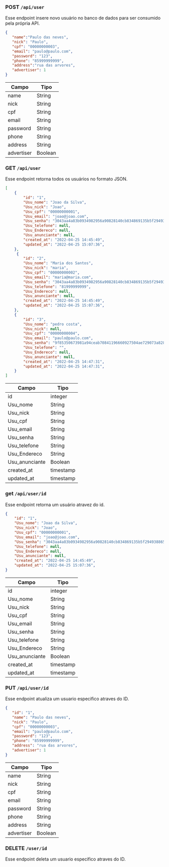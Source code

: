 

### POST `/api/user`
Esse endpoint insere novo usuário no banco de dados para ser consumido pela própria API.
```json
{
   "name":"Paulo das neves",
   "nick": "Paulo",
   "cpf": "00000000003",
   "email": "paulo@paulo.com",
   "password": "123",
   "phone": "85999999999",
   "address":"rua das arvores",
   "advertiser": 1
}
```
| Campo       | Tipo   |
|-------------|--------|
| name        | String |
| nick        | String |
| cpf         | String |
| email       | String |
| password    | String |
| phone       | String |
| address     | String |
| advertiser  | Boolean |

### GET `/api/user`
Esse endpoint retorna todos os usuários no formato JSON.
```json
[
    {
        "id": "1",
        "Usu_nome": "Joao da Silva",
        "Usu_nick": "Joao",
        "Usu_cpf": "00000000001",
        "Usu_email": "joao@joao.com",
        "Usu_senha": "3043aa4a83b0934982956a90828140cb834869135b5f294938865de12e036de440a330e1e8529bec15ddd59f18d1161a97bfec110d2622680f2c714a737d7061",
        "Usu_telefone": null,
        "Usu_Endereco": null,
        "Usu_anunciante": null,
        "created_at": "2022-04-25 14:45:49",
        "updated_at": "2022-04-25 15:07:36",
    },
     {
        "id": "2",
        "Usu_nome": "Maria dos Santos",
        "Usu_nick": "maria",
        "Usu_cpf": "00000000002",
        "Usu_email": "maria@maria.com",
        "Usu_senha": "3043aa4a83b0934982956a90828140cb834869135b5f294938865de12e036de440a330e1e8529bec15ddd59f18d1161a97bfec110d2622680f2c714a737d7061",
        "Usu_telefone": "81999999999",
        "Usu_Endereco": null,
        "Usu_anunciante": null,
        "created_at": "2022-04-25 14:45:49",
        "updated_at": "2022-04-25 15:07:36",
    },
    {
        "id": "3",
        "Usu_nome": "pedro costa",
        "Usu_nick": null,
        "Usu_cpf": "00000000004",
        "Usu_email": "paulo@paulo.com",
        "Usu_senha": "9f85350673981a94ceab70841196660927504ae729073a828c446da737089361fcab9d831cdf87e49b87a93d300ff7def7ab226010a7803a6801e16fdd4a4d48",
        "Usu_telefone": "",
        "Usu_Endereco": null,
        "Usu_anunciante": null,
        "created_at": "2022-04-25 14:47:31",
        "updated_at": "2022-04-25 14:47:31",
    }
]
```

| Campo            | Tipo   |
|------------------|--------|
| id               | integer |
| Usu_nome         | String |
| Usu_nick         | String |
| Usu_cpf          | String |
| Usu_email        | String |
| Usu_senha        | String |
| Usu_telefone     | String |
| Usu_Endereco     | String |
| Usu_anunciante   | Boolean |
| created_at       | timestamp |
| updated_at       | timestamp |

### get `/api/user/id`
Esse endpoint retorna um usuário atravez do id.
```json
{
    "id": "1",
    "Usu_nome": "Joao da Silva",
    "Usu_nick": "Joao",
    "Usu_cpf": "00000000001",
    "Usu_email": "joao@joao.com",
    "Usu_senha": "3043aa4a83b0934982956a90828140cb834869135b5f294938865de12e036de440a330e1e8529bec15ddd59f18d1161a97bfec110d2622680f2c714a737d7061",
    "Usu_telefone": null,
    "Usu_Endereco": null,
    "Usu_anunciante": null,
    "created_at": "2022-04-25 14:45:49",
    "updated_at": "2022-04-25 15:07:36",
}
```
| Campo            | Tipo   |
|------------------|--------|
| id               | integer |
| Usu_nome         | String |
| Usu_nick         | String |
| Usu_cpf          | String |
| Usu_email        | String |
| Usu_senha        | String |
| Usu_telefone     | String |
| Usu_Endereco     | String |
| Usu_anunciante   | Boolean |
| created_at       | timestamp |
| updated_at       | timestamp |


### PUT `/api/user/id`
Esse endpoint atualiza um usuario especifico atraves do ID.
```json
{
   "id": "1",
   "name": "Paulo das neves",
   "nick": "Paulo",
   "cpf": "00000000003",
   "email": "paulo@paulo.com",
   "password": "123",
   "phone": "85999999999",
   "address": "rua das arvores",
   "advertiser": 1
}
```

| Campo       | Tipo   |
|-------------|--------|
| name        | String |
| nick        | String |
| cpf         | String |
| email       | String |
| password    | String |
| phone       | String |
| address     | String |
| advertiser  | Boolean |


### DELETE `/user/id`
Esse endpoint deleta um usuario especifico atraves do ID.
